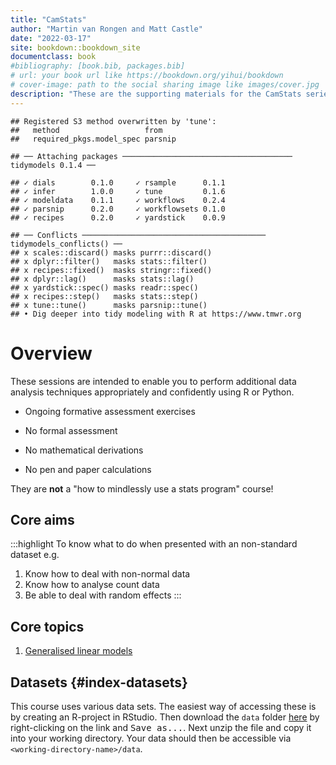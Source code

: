```yaml
--- 
title: "CamStats"
author: "Martin van Rongen and Matt Castle"
date: "2022-03-17"
site: bookdown::bookdown_site
documentclass: book
#bibliography: [book.bib, packages.bib]
# url: your book url like https://bookdown.org/yihui/bookdown
# cover-image: path to the social sharing image like images/cover.jpg
description: "These are the supporting materials for the CamStats series of the Bioinformatics Training Facility, Cambridge University. They are a collection of course materials on a variety of statistical topics that go beyond the Core statistics programme." 
---
```



```
## Registered S3 method overwritten by 'tune':
##   method                   from   
##   required_pkgs.model_spec parsnip
```

```
## ── Attaching packages ────────────────────────────────────── tidymodels 0.1.4 ──
```

```
## ✓ dials        0.1.0     ✓ rsample      0.1.1
## ✓ infer        1.0.0     ✓ tune         0.1.6
## ✓ modeldata    0.1.1     ✓ workflows    0.2.4
## ✓ parsnip      0.2.0     ✓ workflowsets 0.1.0
## ✓ recipes      0.2.0     ✓ yardstick    0.0.9
```

```
## ── Conflicts ───────────────────────────────────────── tidymodels_conflicts() ──
## x scales::discard() masks purrr::discard()
## x dplyr::filter()   masks stats::filter()
## x recipes::fixed()  masks stringr::fixed()
## x dplyr::lag()      masks stats::lag()
## x yardstick::spec() masks readr::spec()
## x recipes::step()   masks stats::step()
## x tune::tune()      masks parsnip::tune()
## • Dig deeper into tidy modeling with R at https://www.tmwr.org
```

# Overview

These sessions are intended to enable you to perform additional data analysis techniques appropriately and confidently using R or Python.

- Ongoing formative assessment exercises
- No formal assessment

- No mathematical derivations
- No pen and paper calculations

They are **not** a "how to mindlessly use a stats program" course!

## Core aims
:::highlight
To know what to do when presented with an non-standard dataset e.g.

1. Know how to deal with non-normal data
2. Know how to analyse count data
3. Be able to deal with random effects
:::

## Core topics

1. [Generalised linear models](#glm-intro)


## Datasets {#index-datasets}

This course uses various data sets. The easiest way of accessing these is by creating an R-project in RStudio. Then download the `data` folder [here](camstats_data.zip) by right-clicking on the link and <kbd>Save as...</kbd>. Next unzip the file and copy it into your working directory. Your data should then be accessible via `<working-directory-name>/data`.
